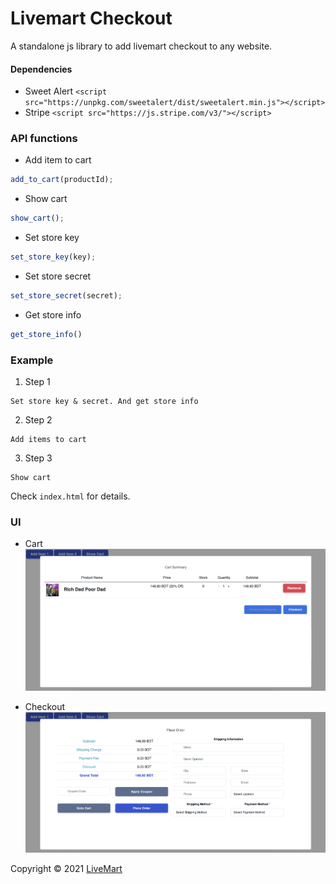 # Livemart Checkout

A standalone js library to add livemart checkout to any website.

#### Dependencies

- Sweet Alert `<script src="https://unpkg.com/sweetalert/dist/sweetalert.min.js"></script>`
- Stripe `<script src="https://js.stripe.com/v3/"></script>`

### API functions

* Add item to cart

```js
add_to_cart(productId);
```

* Show cart

```js
show_cart();
```

* Set store key

```js
set_store_key(key);
```

* Set store secret

```js
set_store_secret(secret);
```

* Get store info

```js
get_store_info()
```

### Example

1. Step 1

```text
Set store key & secret. And get store info
```

2. Step 2

```text
Add items to cart
```

3. Step 3

```text
Show cart
```

Check `index.html` for details.

### UI

- Cart
  ![Cart](./resources/screen_2.png)

- Checkout
  ![Checkout](./resources/screen_1.png)

Copyright © 2021 [LiveMart](https://livemart.xyz)
